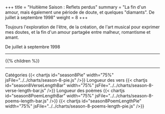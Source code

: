 +++
title = "Huitième Saison : Reflets perdus"
summary = "La fin d'un amour, mais également une période de doute, et quelques \"diamants\". De juillet à septembre 1998"
weight = 8
+++

Toujours l'exploration de l'être, de la création, de l'art musical pour exprimer mes doutes, et la fin d'un amour partagée entre malheur, romantisme et amant.

De juillet à septembre 1998

---
{{% children  %}}

---
Catégories
{{< chartjs id="season8Pie" width="75%" jsFile="../../charts/season-8-pie.js" />}}
Longueur des vers
{{< chartjs id="season8VerseLengthBar" width="75%" jsFile="../../charts/season-8-verse-length-bar.js" />}}
Longueur des poèmes
{{< chartjs id="season8PoemLengthBar" width="75%" jsFile="../../charts/season-8-poems-length-bar.js" />}}
{{< chartjs id="season8PoemLengthPie" width="75%" jsFile="../../charts/season-8-poems-length-pie.js" />}}
